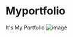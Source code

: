 # Myportfolio
It's My Portfolio
![image](https://user-images.githubusercontent.com/85930909/185387471-546260eb-f22d-4106-9d47-8eca9e06b24a.png)

